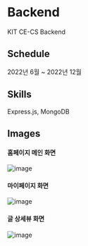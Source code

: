 # Backend
KIT CE-CS Backend

## Schedule
2022년 6월 ~ 2022년 12월

## Skills
Express.js, MongoDB

## Images
#### 홈페이지 메인 화면
![image](https://file.notion.so/f/s/07a228e5-70ee-4a93-835a-480bfe1140d3/Untitled.png?id=33a3979f-b65e-4152-af38-69f810308417&table=block&spaceId=9909cb76-4fcd-42b0-a78e-478b17387170&expirationTimestamp=1682063291195&signature=3YBy5WI8J_ChpJIrLzXYpoyclafWNAkf93LcxeJj8Vk&downloadName=Untitled.png)
#### 마이페이지 화면
![image](https://file.notion.so/f/s/35a3222e-70f9-48f5-9e56-1baada2ccc4e/Untitled.png?id=10c00f91-4cdf-443c-bd85-527aacd8bf81&table=block&spaceId=9909cb76-4fcd-42b0-a78e-478b17387170&expirationTimestamp=1682063345406&signature=xyAW_1Q2H-RVMqElQIAD_I_zVs5GaDYhtw6NFp44aHM&downloadName=Untitled.png)
#### 글 상세뷰 화면
![image](https://file.notion.so/f/s/5c0fd76a-8db9-4806-b7eb-f4334134b5b5/Untitled.png?id=2b3adb1e-65c7-4a54-8c89-d43598ab770e&table=block&spaceId=9909cb76-4fcd-42b0-a78e-478b17387170&expirationTimestamp=1682063388140&signature=11PpjOUX102hUu2RkXzUgwPIUBpdYWH_B2yhO3ppE48&downloadName=Untitled.png)
